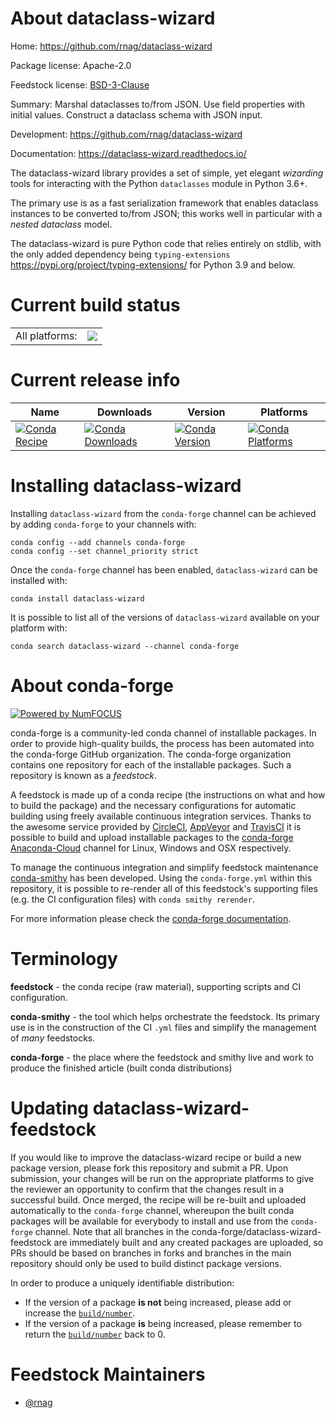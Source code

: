 About dataclass-wizard
======================

Home: https://github.com/rnag/dataclass-wizard

Package license: Apache-2.0

Feedstock license: [BSD-3-Clause](https://github.com/conda-forge/dataclass-wizard-feedstock/blob/master/LICENSE.txt)

Summary: Marshal dataclasses to/from JSON. Use field properties with initial values. Construct a dataclass schema with JSON input.

Development: https://github.com/rnag/dataclass-wizard

Documentation: https://dataclass-wizard.readthedocs.io/

The dataclass-wizard library provides a set of simple, yet
elegant *wizarding* tools for interacting with the Python
`dataclasses` module in Python 3.6+.

The primary use is as a fast serialization framework that enables
dataclass instances to be converted to/from JSON; this works well
in particular with a *nested dataclass* model.

The dataclass-wizard is pure Python code that relies entirely on
stdlib, with the only added dependency being
`typing-extensions` <https://pypi.org/project/typing-extensions/>
for Python 3.9 and below.


Current build status
====================


<table><tr><td>All platforms:</td>
    <td>
      <a href="https://dev.azure.com/conda-forge/feedstock-builds/_build/latest?definitionId=15600&branchName=master">
        <img src="https://dev.azure.com/conda-forge/feedstock-builds/_apis/build/status/dataclass-wizard-feedstock?branchName=master">
      </a>
    </td>
  </tr>
</table>

Current release info
====================

| Name | Downloads | Version | Platforms |
| --- | --- | --- | --- |
| [![Conda Recipe](https://img.shields.io/badge/recipe-dataclass--wizard-green.svg)](https://anaconda.org/conda-forge/dataclass-wizard) | [![Conda Downloads](https://img.shields.io/conda/dn/conda-forge/dataclass-wizard.svg)](https://anaconda.org/conda-forge/dataclass-wizard) | [![Conda Version](https://img.shields.io/conda/vn/conda-forge/dataclass-wizard.svg)](https://anaconda.org/conda-forge/dataclass-wizard) | [![Conda Platforms](https://img.shields.io/conda/pn/conda-forge/dataclass-wizard.svg)](https://anaconda.org/conda-forge/dataclass-wizard) |

Installing dataclass-wizard
===========================

Installing `dataclass-wizard` from the `conda-forge` channel can be achieved by adding `conda-forge` to your channels with:

```
conda config --add channels conda-forge
conda config --set channel_priority strict
```

Once the `conda-forge` channel has been enabled, `dataclass-wizard` can be installed with:

```
conda install dataclass-wizard
```

It is possible to list all of the versions of `dataclass-wizard` available on your platform with:

```
conda search dataclass-wizard --channel conda-forge
```


About conda-forge
=================

[![Powered by
NumFOCUS](https://img.shields.io/badge/powered%20by-NumFOCUS-orange.svg?style=flat&colorA=E1523D&colorB=007D8A)](https://numfocus.org)

conda-forge is a community-led conda channel of installable packages.
In order to provide high-quality builds, the process has been automated into the
conda-forge GitHub organization. The conda-forge organization contains one repository
for each of the installable packages. Such a repository is known as a *feedstock*.

A feedstock is made up of a conda recipe (the instructions on what and how to build
the package) and the necessary configurations for automatic building using freely
available continuous integration services. Thanks to the awesome service provided by
[CircleCI](https://circleci.com/), [AppVeyor](https://www.appveyor.com/)
and [TravisCI](https://travis-ci.com/) it is possible to build and upload installable
packages to the [conda-forge](https://anaconda.org/conda-forge)
[Anaconda-Cloud](https://anaconda.org/) channel for Linux, Windows and OSX respectively.

To manage the continuous integration and simplify feedstock maintenance
[conda-smithy](https://github.com/conda-forge/conda-smithy) has been developed.
Using the ``conda-forge.yml`` within this repository, it is possible to re-render all of
this feedstock's supporting files (e.g. the CI configuration files) with ``conda smithy rerender``.

For more information please check the [conda-forge documentation](https://conda-forge.org/docs/).

Terminology
===========

**feedstock** - the conda recipe (raw material), supporting scripts and CI configuration.

**conda-smithy** - the tool which helps orchestrate the feedstock.
                   Its primary use is in the construction of the CI ``.yml`` files
                   and simplify the management of *many* feedstocks.

**conda-forge** - the place where the feedstock and smithy live and work to
                  produce the finished article (built conda distributions)


Updating dataclass-wizard-feedstock
===================================

If you would like to improve the dataclass-wizard recipe or build a new
package version, please fork this repository and submit a PR. Upon submission,
your changes will be run on the appropriate platforms to give the reviewer an
opportunity to confirm that the changes result in a successful build. Once
merged, the recipe will be re-built and uploaded automatically to the
`conda-forge` channel, whereupon the built conda packages will be available for
everybody to install and use from the `conda-forge` channel.
Note that all branches in the conda-forge/dataclass-wizard-feedstock are
immediately built and any created packages are uploaded, so PRs should be based
on branches in forks and branches in the main repository should only be used to
build distinct package versions.

In order to produce a uniquely identifiable distribution:
 * If the version of a package **is not** being increased, please add or increase
   the [``build/number``](https://docs.conda.io/projects/conda-build/en/latest/resources/define-metadata.html#build-number-and-string).
 * If the version of a package **is** being increased, please remember to return
   the [``build/number``](https://docs.conda.io/projects/conda-build/en/latest/resources/define-metadata.html#build-number-and-string)
   back to 0.

Feedstock Maintainers
=====================

* [@rnag](https://github.com/rnag/)

